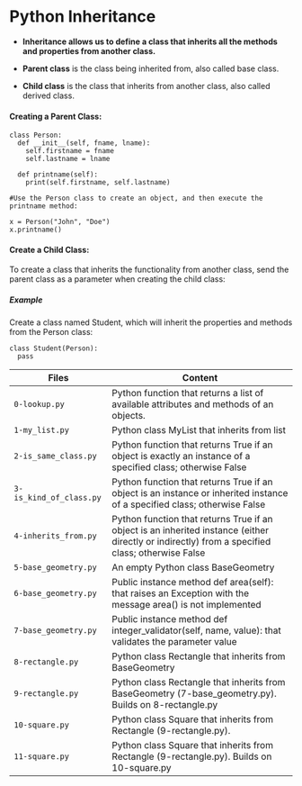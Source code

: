 # Python Inheritance

* **Inheritance allows us to define a class that inherits all the methods and properties from another class.**

* **Parent class** is the class being inherited from, also called base class.

* **Child class** is the class that inherits from another class, also called derived class.


#### Creating a Parent Class:
```
class Person:
  def __init__(self, fname, lname):
    self.firstname = fname
    self.lastname = lname

  def printname(self):
    print(self.firstname, self.lastname)

#Use the Person class to create an object, and then execute the printname method:

x = Person("John", "Doe")
x.printname()
```

#### Create a Child Class:

To create a class that inherits the functionality from another class, send the parent class as a parameter when creating the child class:

##### Example
Create a class named Student, which will inherit the properties and methods from the Person class:

```
class Student(Person):
  pass
```

Files | Content
-------- | -----------
`0-lookup.py` | Python function that returns a list of available attributes and methods of an objects.
`1-my_list.py` | Python class MyList that inherits from list
`2-is_same_class.py` | Python function that returns True if an object is exactly an instance of a specified class; otherwise False
`3-is_kind_of_class.py` | Python function that returns True if an object is an instance or inherited instance of a specified class; otherwise False
`4-inherits_from.py` | Python function that returns True if an object is an inherited instance (either directly or indirectly) from a specified class; otherwise False
`5-base_geometry.py` | An empty Python class BaseGeometry
`6-base_geometry.py` | Public instance method def area(self): that raises an Exception with the message area() is not implemented
`7-base_geometry.py` | Public instance method def integer_validator(self, name, value): that validates the parameter value
`8-rectangle.py` | Python class Rectangle that inherits from BaseGeometry 
`9-rectangle.py` |Python class Rectangle that inherits from BaseGeometry (7-base_geometry.py). Builds on 8-rectangle.py
`10-square.py` | Python class Square that inherits from Rectangle (9-rectangle.py).
`11-square.py` | Python class Square that inherits from Rectangle (9-rectangle.py). Builds on 10-square.py
